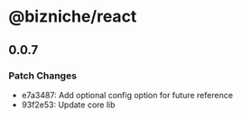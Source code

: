# @bizniche/react

## 0.0.7

### Patch Changes

- e7a3487: Add optional config option for future reference
- 93f2e53: Update core lib
